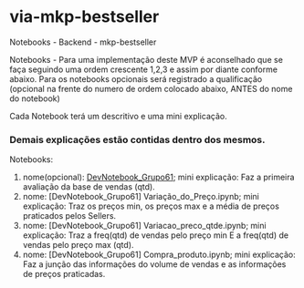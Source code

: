 # via-mkp-bestseller
Notebooks - Backend - mkp-bestseller

Notebooks - Para uma implementação deste MVP é aconselhado que se faça seguindo uma ordem crescente 1,2,3 e assim por diante conforme abaixo.
Para os notebooks opcionais será registrado a qualificação (opcional na frente do numero de ordem colocado abaixo, ANTES do nome do notebook)

Cada Notebook terá um descritivo e uma mini explicação. 
### Demais explicações estão contidas dentro dos mesmos.

Notebooks:
1) nome(opcional): [DevNotebook_Grupo61](https://github.com/ferdancs/via-mkp-bestseller/blob/main/DevNotebook_Grupo61.ipynb); mini explicação: Faz a primeira avaliação da base de vendas (qtd).
2) nome: [DevNotebook_Grupo61] Variação_do_Preço.ipynb;   mini explicação: Traz os preços min, os preços max e a média de preços praticados pelos Sellers.
3) nome: [DevNotebook_Grupo61] Variacao_preco_qtde.ipynb; mini explicação: Traz a freq(qtd) de vendas pelo preço min E a freq(qtd) de vendas pelo preço max (qtd).
4) nome: [DevNotebook_Grupo61] Compra_produto.ipynb;      mini explicação: Faz a junção das informações do volume de vendas e as informações de preços praticadas.
